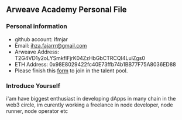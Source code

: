 ## Arweave Academy Personal File

### Personal information

- github account: Ifmjar
- Email: ihza.fajarrr@gmail.com
- Arweave Address: T2G4VD1y2oLYSmkflFjrK04ZzHbGbCTRCQI4LulZgs0
- ETH Address: 0x98E8029422fc40E73ffb74b1BB77F75A8036ED88
- Please finish this [form](https://docs.google.com/forms/d/e/1FAIpQLSfWA5fIIcBgmRppm3jNz5vmf9Mai_QMVil-2pO4r7YKn_Zhtw/viewform?usp=sf_link) to join in the talent pool.

### Introduce Yourself
 i'am have biggest enthusiast in developing dApps in many chain in the web3 circle, im curently working a freelance in node developer, node runner, node operator etc